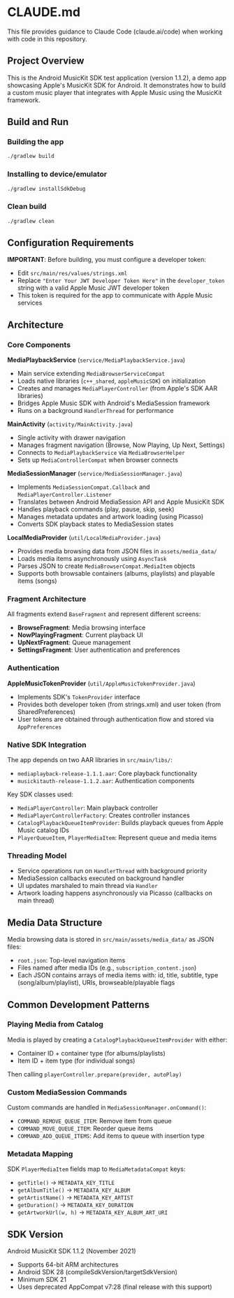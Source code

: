 # CLAUDE.md

This file provides guidance to Claude Code (claude.ai/code) when working with code in this repository.

## Project Overview

This is the Android MusicKit SDK test application (version 1.1.2), a demo app showcasing Apple's MusicKit SDK for Android. It demonstrates how to build a custom music player that integrates with Apple Music using the MusicKit framework.

## Build and Run

### Building the app
```bash
./gradlew build
```

### Installing to device/emulator
```bash
./gradlew installSdkDebug
```

### Clean build
```bash
./gradlew clean
```

## Configuration Requirements

**IMPORTANT**: Before building, you must configure a developer token:
- Edit `src/main/res/values/strings.xml`
- Replace `"Enter Your JWT Developer Token Here"` in the `developer_token` string with a valid Apple Music JWT developer token
- This token is required for the app to communicate with Apple Music services

## Architecture

### Core Components

**MediaPlaybackService** (`service/MediaPlaybackService.java`)
- Main service extending `MediaBrowserServiceCompat`
- Loads native libraries (`c++_shared`, `appleMusicSDK`) on initialization
- Creates and manages `MediaPlayerController` (from Apple's SDK AAR libraries)
- Bridges Apple Music SDK with Android's MediaSession framework
- Runs on a background `HandlerThread` for performance

**MainActivity** (`activity/MainActivity.java`)
- Single activity with drawer navigation
- Manages fragment navigation (Browse, Now Playing, Up Next, Settings)
- Connects to `MediaPlaybackService` via `MediaBrowserHelper`
- Sets up `MediaControllerCompat` when browser connects

**MediaSessionManager** (`service/MediaSessionManager.java`)
- Implements `MediaSessionCompat.Callback` and `MediaPlayerController.Listener`
- Translates between Android MediaSession API and Apple MusicKit SDK
- Handles playback commands (play, pause, skip, seek)
- Manages metadata updates and artwork loading (using Picasso)
- Converts SDK playback states to MediaSession states

**LocalMediaProvider** (`util/LocalMediaProvider.java`)
- Provides media browsing data from JSON files in `assets/media_data/`
- Loads media items asynchronously using `AsyncTask`
- Parses JSON to create `MediaBrowserCompat.MediaItem` objects
- Supports both browsable containers (albums, playlists) and playable items (songs)

### Fragment Architecture

All fragments extend `BaseFragment` and represent different screens:
- **BrowseFragment**: Media browsing interface
- **NowPlayingFragment**: Current playback UI
- **UpNextFragment**: Queue management
- **SettingsFragment**: User authentication and preferences

### Authentication

**AppleMusicTokenProvider** (`util/AppleMusicTokenProvider.java`)
- Implements SDK's `TokenProvider` interface
- Provides both developer token (from strings.xml) and user token (from SharedPreferences)
- User tokens are obtained through authentication flow and stored via `AppPreferences`

### Native SDK Integration

The app depends on two AAR libraries in `src/main/libs/`:
- `mediaplayback-release-1.1.1.aar`: Core playback functionality
- `musickitauth-release-1.1.2.aar`: Authentication components

Key SDK classes used:
- `MediaPlayerController`: Main playback controller
- `MediaPlayerControllerFactory`: Creates controller instances
- `CatalogPlaybackQueueItemProvider`: Builds playback queues from Apple Music catalog IDs
- `PlayerQueueItem`, `PlayerMediaItem`: Represent queue and media items

### Threading Model

- Service operations run on `HandlerThread` with background priority
- MediaSession callbacks executed on background handler
- UI updates marshaled to main thread via `Handler`
- Artwork loading happens asynchronously via Picasso (callbacks on main thread)

## Media Data Structure

Media browsing data is stored in `src/main/assets/media_data/` as JSON files:
- `root.json`: Top-level navigation items
- Files named after media IDs (e.g., `subscription_content.json`)
- Each JSON contains arrays of media items with: id, title, subtitle, type (song/album/playlist), URIs, browseable/playable flags

## Common Development Patterns

### Playing Media from Catalog
Media is played by creating a `CatalogPlaybackQueueItemProvider` with either:
- Container ID + container type (for albums/playlists)
- Item ID + item type (for individual songs)

Then calling `playerController.prepare(provider, autoPlay)`

### Custom MediaSession Commands
Custom commands are handled in `MediaSessionManager.onCommand()`:
- `COMMAND_REMOVE_QUEUE_ITEM`: Remove item from queue
- `COMMAND_MOVE_QUEUE_ITEM`: Reorder queue items
- `COMMAND_ADD_QUEUE_ITEMS`: Add items to queue with insertion type

### Metadata Mapping
SDK `PlayerMediaItem` fields map to `MediaMetadataCompat` keys:
- `getTitle()` → `METADATA_KEY_TITLE`
- `getAlbumTitle()` → `METADATA_KEY_ALBUM`
- `getArtistName()` → `METADATA_KEY_ARTIST`
- `getDuration()` → `METADATA_KEY_DURATION`
- `getArtworkUrl(w, h)` → `METADATA_KEY_ALBUM_ART_URI`

## SDK Version

Android MusicKit SDK 1.1.2 (November 2021)
- Supports 64-bit ARM architectures
- Android SDK 28 (compileSdkVersion/targetSdkVersion)
- Minimum SDK 21
- Uses deprecated AppCompat v7:28 (final release with this support)
